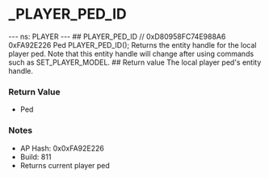 # _PLAYER_PED_ID

--- ns: PLAYER --- ## PLAYER_PED_ID  // 0xD80958FC74E988A6 0xFA92E226 Ped PLAYER_PED_ID();  Returns the entity handle for the local player ped. Note that this entity handle will change after using commands such as SET\_PLAYER\_MODEL.  ## Return value The local player ped's entity handle.

### Return Value
* Ped

### Notes
* AP Hash: 0x0xFA92E226
* Build: 811
* Returns current player ped

